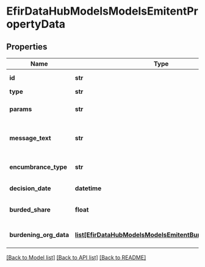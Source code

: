 # EfirDataHubModelsModelsEmitentPropertyData

## Properties
Name | Type | Description | Notes
------------ | ------------- | ------------- | -------------
**id** | **str** | Идентификатор имущества | [optional] 
**type** | **str** | Вид имущества | [optional] 
**params** | **str** | Дополнительные параметры имущества | [optional] 
**message_text** | **str** | Текст сообщения об обременении имущества | [optional] 
**encumbrance_type** | **str** | Вид обременения имущества | [optional] 
**decision_date** | **datetime** | Дата решения об обременении | [optional] 
**burded_share** | **float** | Обремененная доля стоимости имущества | [optional] 
**burdening_org_data** | [**list[EfirDataHubModelsModelsEmitentBurdeningOrgData]**](EfirDataHubModelsModelsEmitentBurdeningOrgData.md) | Данные обременяющей стороны | [optional] 

[[Back to Model list]](../README.md#documentation-for-models) [[Back to API list]](../README.md#documentation-for-api-endpoints) [[Back to README]](../README.md)

